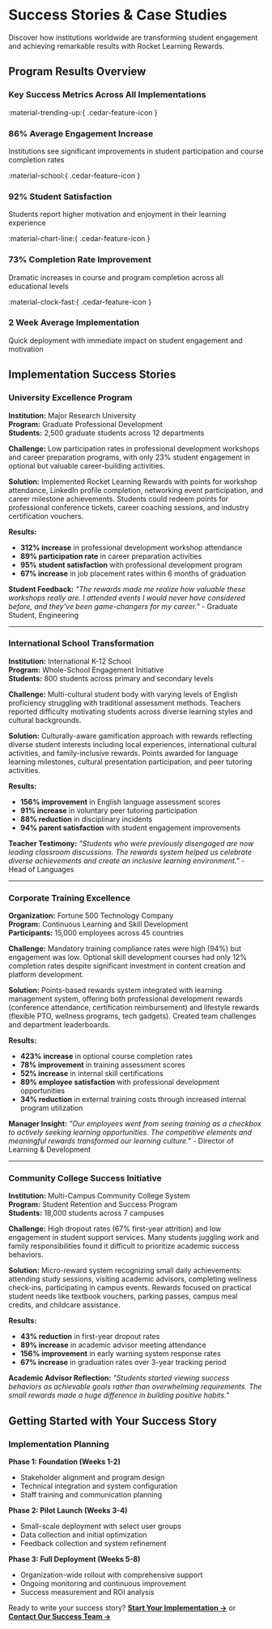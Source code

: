 # Success Stories & Case Studies

Discover how institutions worldwide are transforming student engagement and achieving remarkable results with Rocket Learning Rewards.

## Program Results Overview

### Key Success Metrics Across All Implementations

<div class="cedar-features-grid">
<div class="cedar-feature-card">
<div class="feature-icon-wrapper primary-icon">
:material-trending-up:{ .cedar-feature-icon }
</div>
<h3>86% Average Engagement Increase</h3>
<p>Institutions see significant improvements in student participation and course completion rates</p>
</div>

<div class="cedar-feature-card">
<div class="feature-icon-wrapper secondary-icon">
:material-school:{ .cedar-feature-icon }
</div>
<h3>92% Student Satisfaction</h3>
<p>Students report higher motivation and enjoyment in their learning experience</p>
</div>

<div class="cedar-feature-card">
<div class="feature-icon-wrapper tertiary-icon">
:material-chart-line:{ .cedar-feature-icon }
</div>
<h3>73% Completion Rate Improvement</h3>
<p>Dramatic increases in course and program completion across all educational levels</p>
</div>

<div class="cedar-feature-card">
<div class="feature-icon-wrapper primary-icon">
:material-clock-fast:{ .cedar-feature-icon }
</div>
<h3>2 Week Average Implementation</h3>
<p>Quick deployment with immediate impact on student engagement and motivation</p>
</div>
</div>

## Implementation Success Stories

### University Excellence Program

**Institution:** Major Research University  
**Program:** Graduate Professional Development  
**Students:** 2,500 graduate students across 12 departments

**Challenge:**
Low participation rates in professional development workshops and career preparation programs, with only 23% student engagement in optional but valuable career-building activities.

**Solution:**
Implemented Rocket Learning Rewards with points for workshop attendance, LinkedIn profile completion, networking event participation, and career milestone achievements. Students could redeem points for professional conference tickets, career coaching sessions, and industry certification vouchers.

**Results:**
- **312% increase** in professional development workshop attendance
- **89% participation rate** in career preparation activities
- **95% student satisfaction** with professional development program
- **67% increase** in job placement rates within 6 months of graduation

**Student Feedback:**
*"The rewards made me realize how valuable these workshops really are. I attended events I would never have considered before, and they've been game-changers for my career."* - Graduate Student, Engineering

---

### International School Transformation

**Institution:** International K-12 School  
**Program:** Whole-School Engagement Initiative  
**Students:** 800 students across primary and secondary levels

**Challenge:**
Multi-cultural student body with varying levels of English proficiency struggling with traditional assessment methods. Teachers reported difficulty motivating students across diverse learning styles and cultural backgrounds.

**Solution:**
Culturally-aware gamification approach with rewards reflecting diverse student interests including local experiences, international cultural activities, and family-inclusive rewards. Points awarded for language learning milestones, cultural presentation participation, and peer tutoring activities.

**Results:**
- **156% improvement** in English language assessment scores
- **91% increase** in voluntary peer tutoring participation  
- **88% reduction** in disciplinary incidents
- **94% parent satisfaction** with student engagement improvements

**Teacher Testimony:**
*"Students who were previously disengaged are now leading classroom discussions. The rewards system helped us celebrate diverse achievements and create an inclusive learning environment."* - Head of Languages

---

### Corporate Training Excellence

**Organization:** Fortune 500 Technology Company  
**Program:** Continuous Learning and Skill Development  
**Participants:** 15,000 employees across 45 countries

**Challenge:**
Mandatory training compliance rates were high (94%) but engagement was low. Optional skill development courses had only 12% completion rates despite significant investment in content creation and platform development.

**Solution:**
Points-based rewards system integrated with learning management system, offering both professional development rewards (conference attendance, certification reimbursement) and lifestyle rewards (flexible PTO, wellness programs, tech gadgets). Created team challenges and department leaderboards.

**Results:**
- **423% increase** in optional course completion rates
- **78% improvement** in training assessment scores
- **52% increase** in internal skill certifications
- **89% employee satisfaction** with professional development opportunities
- **34% reduction** in external training costs through increased internal program utilization

**Manager Insight:**
*"Our employees went from seeing training as a checkbox to actively seeking learning opportunities. The competitive elements and meaningful rewards transformed our learning culture."* - Director of Learning & Development

---

### Community College Success Initiative

**Institution:** Multi-Campus Community College System  
**Program:** Student Retention and Success Program  
**Students:** 18,000 students across 7 campuses

**Challenge:**
High dropout rates (67% first-year attrition) and low engagement in student support services. Many students juggling work and family responsibilities found it difficult to prioritize academic success behaviors.

**Solution:**
Micro-reward system recognizing small daily achievements: attending study sessions, visiting academic advisors, completing wellness check-ins, participating in campus events. Rewards focused on practical student needs like textbook vouchers, parking passes, campus meal credits, and childcare assistance.

**Results:**
- **43% reduction** in first-year dropout rates
- **89% increase** in academic advisor meeting attendance
- **156% improvement** in early warning system response rates
- **67% increase** in graduation rates over 3-year tracking period

**Academic Advisor Reflection:**
*"Students started viewing success behaviors as achievable goals rather than overwhelming requirements. The small rewards made a huge difference in building positive habits."*

## Getting Started with Your Success Story

### Implementation Planning

**Phase 1: Foundation (Weeks 1-2)**
- Stakeholder alignment and program design
- Technical integration and system configuration
- Staff training and communication planning

**Phase 2: Pilot Launch (Weeks 3-4)**
- Small-scale deployment with select user groups
- Data collection and initial optimization
- Feedback collection and system refinement

**Phase 3: Full Deployment (Weeks 5-8)**
- Organization-wide rollout with comprehensive support
- Ongoing monitoring and continuous improvement
- Success measurement and ROI analysis

Ready to write your success story? **[Start Your Implementation →](../getting-started/)** or **[Contact Our Success Team →](../support/contact/)**